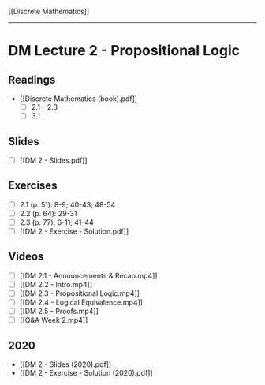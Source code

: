 [[Discrete Mathematics]]

---

# DM Lecture 2 - Propositional Logic

## Readings
- [[Discrete Mathematics (book).pdf]]
	- [ ] 2.1 - 2.3
	- [ ] 3.1

## Slides
- [ ] [[DM 2 - Slides.pdf]]

## Exercises
- [ ] 2.1 (p. 51): 8-9; 40-43; 48-54
- [ ] 2.2 (p. 64): 29-31
- [ ] 2.3 (p. 77): 6-11; 41-44
- [ ] [[DM 2 - Exercise - Solution.pdf]]

## Videos
- [ ] [[DM 2.1 - Announcements & Recap.mp4]]
- [ ] [[DM 2.2 - Intro.mp4]]
- [ ] [[DM 2.3 - Propositional Logic.mp4]]
- [ ] [[DM 2.4 - Logical Equivalence.mp4]]
- [ ] [[DM 2.5 - Proofs.mp4]]
- [ ] [[Q&A Week 2.mp4]]

## 2020 
- [[DM 2 - Slides (2020).pdf]]
- [[DM 2 - Exercise - Solution (2020).pdf]]